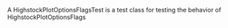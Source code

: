 A HighstockPlotOptionsFlagsTest is a test class for testing the behavior of HighstockPlotOptionsFlags
